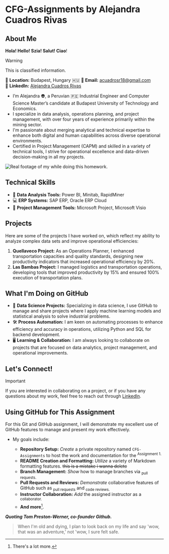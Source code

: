 # CFG-Assignments by Alejandra Cuadros Rivas

## About Me
**Hola! Hello! Szia! Salut! Ciao**!

> [!WARNING]
> This is classified information.

📍 **Location:** Budapest, Hungary  :hungary:
📧 **Email:** [acuadrosr18@gmail.com](mailto:acuadrosr18@gmail.com)  
🔗 **LinkedIn:** [Alejandra Cuadros Rivas](https://www.linkedin.com/in/acuadrosr/)

+ I’m Alejandra :alien:, a Peruvian :peru: Industrial Engineer and Computer Science Master’s candidate at Budapest University of Technology and Economics.
+ I specialize in data analysis, operations planning, and project management, with over four years of experience primarily within the mining sector.
+ I'm passionate about merging analytical and technical expertise to enhance both digital and human capabilities across diverse operational environments. 
+ Certified in Project Management (CAPM) and skilled in a variety of technical tools, I strive for operational excellence and data-driven decision-making in all my projects.


![Real footage of my while doing this homework.](https://img.freepik.com/premium-photo/busy-alien-focused-by-searching-information-computer-it-office-ai-generated_957324-7.jpg)

## Technical Skills
- :robot: **Data Analysis Tools:** Power BI, Minitab, RapidMiner
- :computer: **ERP Systems:** SAP ERP, Oracle ERP Cloud
- :wrench: **Project Management Tools:** Microsoft Project, Microsoft Visio

## Projects

Here are some of the projects I have worked on, which reflect my ability to analyze complex data sets and improve operational efficiencies:

1. **Quellaveco Project:** As an Operations Planner, I enhanced transportation capacities and quality standards, designing new productivity indicators that increased operational efficiency by 20%.
3. **Las Bambas Project:** I managed logistics and transportation operations, developing tools that improved productivity by 15% and ensured 100% execution of transportation plans.

## What I'm Doing on GitHub

* :abacus: **Data Science Projects:** Specializing in data science, I use GitHub to manage and share projects where I apply machine learning models and statistical analysis to solve industrial problems.
* :hammer_and_wrench: **Process Automation:** I am keen on automating processes to enhance efficiency and accuracy in operations, utilizing Python and SQL for backend development.
* :desktop_computer: **Learning & Collaboration:** I am always looking to collaborate on projects that are focused on data analytics, project management, and operational improvements.

## Let's Connect!

> [!IMPORTANT]
> If you are interested in collaborating on a project, or if you have any questions about my work, feel free to reach out through [LinkedIn](https://www.linkedin.com/in/acuadrosr/).

## Using GitHub for This Assignment

For this Git and GitHub assignment, I will demonstrate my excellent use of GitHub features to manage and present my work effectively.
- My goals include:
    - **Repository Setup:** *Create* a private repository named `CFG-Assignments` to host the work and documentation for the <sup> Assignment 1. </sup>
    - **README Creation and Formatting:** *Utilize* a variety of Markdown formatting features. ~~this is a mistake i wanna delete~~
    - **Branch Management:** *Show* how to manage branches via <sub>pull requests.</sub>
    - **Pull Requests and Reviews:** *Demonstrate* collaborative features of GitHub such as  <sub>pull requests</sub> and  <sub>code reviews.</sub>
    - **Instructor Collaboration:** *Add* the assigned instructor as a <sup> collaborator.</sup>
    - **And more**[^1].
 
  [^1]: There's a lot more.
  
***Quoting Tom Preston-Werner, co-founder Github.***
>When I'm old and dying, I plan to look back on my life and say 'wow, that was an adventure,' not 'wow, I sure felt safe.
